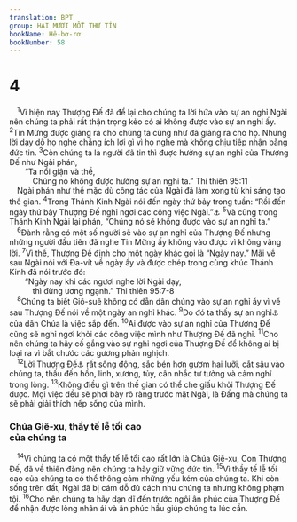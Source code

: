 ```yaml
---
translation: BPT
group: HAI MƯƠI MỐT THƯ TÍN
bookName: Hê-bơ-rơ 
bookNumber: 58
---
```


<div class="title"><h1>4</h1></div>
<span class="verse he_4_1"> <sup>1</sup>Vì hiện nay Thượng Đế đã để lại cho chúng ta lời hứa vào sự an nghỉ Ngài nên chúng ta phải rất thận trọng kẻo có ai không được vào sự an nghỉ ấy.</span>
<span class="verse he_4_2"><sup>2</sup>Tin Mừng được giảng ra cho chúng ta cũng như đã giảng ra cho họ. Nhưng lời dạy dỗ họ nghe chẳng ích lợi gì vì họ nghe mà không chịu tiếp nhận bằng đức tin.</span>
<span class="verse he_4_3"><sup>3</sup>Còn chúng ta là người đã tin thì được hưởng sự an nghỉ của Thượng Đế như Ngài phán,<br/>  “Ta nổi giận và thề,<br/>   Chúng nó không được hưởng sự an nghỉ ta.” Thi thiên 95:11<br/> Ngài phán như thế mặc dù công tác của Ngài đã làm xong từ khi sáng tạo thế gian.</span>
<span class="verse he_4_4"><sup>4</sup>Trong Thánh Kinh Ngài nói đến ngày thứ bảy trong tuần: “Rồi đến ngày thứ bảy Thượng Đế nghỉ ngơi các công việc Ngài.”<a data-toggle="tooltip" data-placement="bottom" title="Sáng 2:2.">⚓</a></span>
<span class="verse he_4_5"><sup>5</sup>Và cũng trong Thánh Kinh Ngài lại phán, “Chúng nó sẽ không được vào sự an nghỉ ta.”<br/></span>
<span class="verse he_4_6"> <sup>6</sup>Đành rằng có một số người sẽ vào sự an nghỉ của Thượng Đế nhưng những người đầu tiên đã nghe Tin Mừng ấy không vào được vì không vâng lời.</span>
<span class="verse he_4_7"><sup>7</sup>Vì thế, Thượng Đế định cho một ngày khác gọi là “Ngày nay.” Mãi về sau Ngài nói với Đa-vít về ngày ấy và được chép trong cùng khúc Thánh Kinh đã nói trước đó:<br/>  “Ngày nay khi các ngươi nghe lời Ngài dạy,<br/>   thì đừng ương ngạnh.” Thi thiên 95:7-8<br/></span>
<span class="verse he_4_8"> <sup>8</sup>Chúng ta biết Giô-suê không có dẫn dân chúng vào sự an nghỉ ấy vì về sau Thượng Đế nói về một ngày an nghỉ khác.</span>
<span class="verse he_4_9"><sup>9</sup>Do đó ta thấy sự an nghỉ<a data-toggle="tooltip" data-placement="bottom" title="Nguyên văn, “nghỉ ngày Sa-bát,” có nghĩa là cùng có được sự nghỉ ngơi mà Thượng Đế chỉ định sau khi Ngài tạo lập xong thế giới.">⚓</a> của dân Chúa là việc sắp đến.</span>
<span class="verse he_4_10"><sup>10</sup>Ai được vào sự an nghỉ của Thượng Đế cũng sẽ nghỉ ngơi khỏi các công việc mình như Thượng Đế đã nghỉ.</span>
<span class="verse he_4_11"><sup>11</sup>Cho nên chúng ta hãy cố gắng vào sự nghỉ ngơi của Thượng Đế để không ai bị loại ra vì bắt chước các gương phản nghịch.<br/></span>
<span class="verse he_4_12"> <sup>12</sup>Lời Thượng Đế<a data-toggle="tooltip" data-placement="bottom" title="Những điều giáo huấn và mệnh lệnh của Thượng Đế.">⚓</a> rất sống động, sắc bén hơn gươm hai lưỡi, cắt sâu vào chúng ta, thấu đến hồn, linh, xương, tủy, cân nhắc tư tưởng và cảm nghĩ trong lòng.</span>
<span class="verse he_4_13"><sup>13</sup>Không điều gì trên thế gian có thể che giấu khỏi Thượng Đế được. Mọi việc đều sẽ phơi bày rõ ràng trước mặt Ngài, là Đấng mà chúng ta sẽ phải giải thích nếp sống của mình.<br/></span>
<div class="title"><h3>Chúa Giê-xu, thầy tế lễ tối cao<br/>của chúng ta</h3></div>
<span class="verse he_4_14"> <sup>14</sup>Vì chúng ta có một thầy tế lễ tối cao rất lớn là Chúa Giê-xu, Con Thượng Đế, đã về thiên đàng nên chúng ta hãy giữ vững đức tin.</span>
<span class="verse he_4_15"><sup>15</sup>Vì thầy tế lễ tối cao của chúng ta có thể thông cảm những yếu kém của chúng ta. Khi còn sống trên đất, Ngài đã bị cám dỗ đủ cách như chúng ta nhưng không phạm tội.</span>
<span class="verse he_4_16"><sup>16</sup>Cho nên chúng ta hãy dạn dĩ đến trước ngôi ân phúc của Thượng Đế để nhận được lòng nhân ái và ân phúc hầu giúp chúng ta lúc cần.<br/></span>
